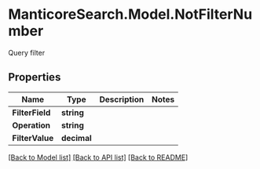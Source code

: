 # ManticoreSearch.Model.NotFilterNumber
Query filter

## Properties

Name | Type | Description | Notes
------------ | ------------- | ------------- | -------------
**FilterField** | **string** |  | 
**Operation** | **string** |  | 
**FilterValue** | **decimal** |  | 



[[Back to Model list]](../README.md#documentation-for-models) [[Back to API list]](../README.md#documentation-for-api-endpoints) [[Back to README]](../README.md)

